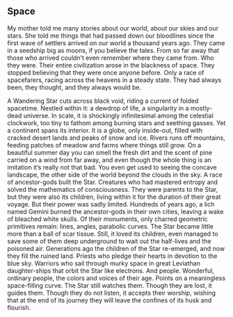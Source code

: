 ## Space
My mother told me many stories about our world, about our skies and our stars. She told me things that had passed down our bloodlines since the first wave of settlers arrived on our world a thousand years ago. They came in a seedship big as moons, if you believe the tales. From so far away that those who arrived couldn’t even remember where they came from. Who they were. Their entire civilization arose in the blackness of space. They stopped believing that they were once anyone before. Only a race of spacefarers, racing across the heavens in a steady state. They had always been, they thought, and they always would be.

A Wandering Star cuts across black void, riding a current of folded spacetime. Nestled within it: a dewdrop of life, a singularity in a mostly-dead universe. In scale, it is shockingly infinitesimal among the celestial clockwork, too tiny to fathom among burning stars and seething gasses. Yet a continent spans its interior. It is a globe, only inside-out, filled with cracked desert lands and peaks of snow and ice. Rivers runs off mountains, feeding patches of meadow and farms where things still grow. On a beautiful summer day you can smell the fresh dirt and the scent of pine carried on a wind from far away, and even though the whole thing is an imitation it’s really not that bad. You even get used to seeing the concave landscape, the other side of the world beyond the clouds in the sky.
A race of ancestor-gods built the Star. Creatures who had mastered entropy and solved the mathematics of consciousness. They were parents to the Star, but they were also its children, living within it for the duration of their great voyage. But their power was sadly limited. Hundreds of years ago, a lich named Gemini burned the ancestor-gods in their own cities, leaving a wake of bleached white skulls. Of their monuments, only charred geometric primitives remain: lines, angles, parabolic curves. The Star became little more than a ball of scar tissue.
Still, it loved its children, even managed to save some of them deep underground to wait out the half-lives and the poisoned air. Generations ago the children of the Star re-emerged, and now they fill the ruined land. Priests who pledge their hearts in devotion to the blue sky. Warriors who sail through murky space in great Leviathan daughter-ships that orbit the Star like electrons. And people. Wonderful, ordinary people, the colors and voices of their age. Points on a meaningless space-filling curve. 
The Star still watches them. Though they are lost, it guides them. Though they do not listen, it accepts their worship, wishing that at the end of its journey they will leave the confines of its husk and flourish.